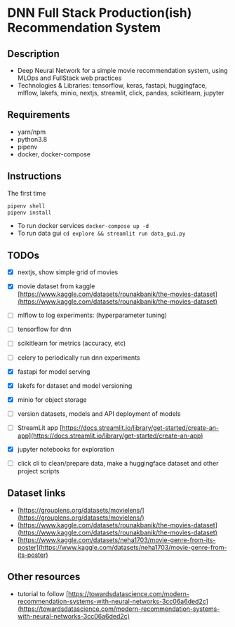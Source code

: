 DNN Full Stack Production(ish) Recommendation System
====================================================

## Description

- Deep Neural Network for a simple movie recommendation system, using MLOps and FullStack web practices
- Technologies & Libraries: tensorflow, keras, fastapi, huggingface, mlflow, lakefs, minio, nextjs, streamlit, click, pandas, scikitlearn, jupyter

## Requirements

- yarn/npm
- python3.8
- pipenv
- docker, docker-compose

## Instructions

The first time
```bash
pipenv shell
pipenv install
```

- To run docker services `docker-compose up -d`
- To run data gui `cd explore && streamlit run data_gui.py`

## TODOs

- [x] nextjs, show simple grid of movies
- [x] movie dataset from kaggle [https://www.kaggle.com/datasets/rounakbanik/the-movies-dataset](https://www.kaggle.com/datasets/rounakbanik/the-movies-dataset)
- [ ] mlflow to log experiments: (hyperparameter tuning)
- [ ] tensorflow for dnn
- [ ] scikitlearn for metrics (accuracy, etc)
- [ ] celery to periodically run dnn experiments
- [x] fastapi for model serving
- [x] lakefs for dataset and model versioning
- [x] minio for object storage
- [ ] version datasets, models and API deployment of models
- [ ] StreamLit app [https://docs.streamlit.io/library/get-started/create-an-app](https://docs.streamlit.io/library/get-started/create-an-app)
- [x] jupyter notebooks for exploration
- [ ] click cli to clean/prepare data, make a huggingface dataset and other project scripts


## Dataset links

- [https://grouplens.org/datasets/movielens/](https://grouplens.org/datasets/movielens/)
- [https://www.kaggle.com/datasets/rounakbanik/the-movies-dataset](https://www.kaggle.com/datasets/rounakbanik/the-movies-dataset)
- [https://www.kaggle.com/datasets/neha1703/movie-genre-from-its-poster](https://www.kaggle.com/datasets/neha1703/movie-genre-from-its-poster)


## Other resources

- tutorial to follow [https://towardsdatascience.com/modern-recommendation-systems-with-neural-networks-3cc06a6ded2c](https://towardsdatascience.com/modern-recommendation-systems-with-neural-networks-3cc06a6ded2c)